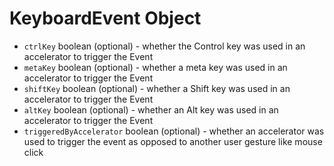 # KeyboardEvent Object

* `ctrlKey` boolean (optional) - whether the Control key was used in an accelerator to trigger the Event
* `metaKey` boolean (optional) - whether a meta key was used in an accelerator to trigger the Event
* `shiftKey` boolean (optional) - whether a Shift key was used in an accelerator to trigger the Event
* `altKey` boolean (optional) - whether an Alt key was used in an accelerator to trigger the Event
* `triggeredByAccelerator` boolean (optional) - whether an accelerator was used to trigger the event as opposed to another user gesture like mouse click
